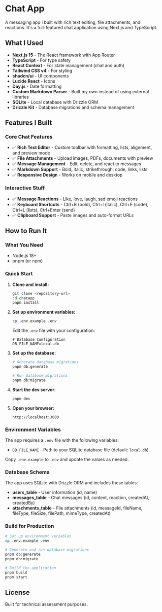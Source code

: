 # Chat App

A messaging app I built with rich text editing, file attachments, and reactions. It's a full-featured chat application using Next.js and TypeScript.

## What I Used

- **Next.js 15** - The React framework with App Router
- **TypeScript** - For type safety
- **React Context** - For state management (chat and auth)
- **Tailwind CSS v4** - For styling
- **shadcn/ui** - UI components
- **Lucide React** - Icons
- **Day.js** - Date formatting
- **Custom Markdown Parser** - Built my own instead of using external libraries
- **SQLite** - Local database with Drizzle ORM
- **Drizzle Kit** - Database migrations and schema management

## Features I Built

### Core Chat Features

- ✅ **Rich Text Editor** - Custom toolbar with formatting, lists, alignment, and preview mode
- ✅ **File Attachments** - Upload images, PDFs, documents with preview
- ✅ **Message Management** - Edit, delete, and react to messages
- ✅ **Markdown Support** - Bold, italic, strikethrough, code, links, lists
- ✅ **Responsive Design** - Works on mobile and desktop

### Interactive Stuff

- ✅ **Message Reactions** - Like, love, laugh, sad emoji reactions
- ✅ **Keyboard Shortcuts** - Ctrl+B (bold), Ctrl+I (italic), Ctrl+E (code), Ctrl+L (lists), Ctrl+Enter (send)
- ✅ **Clipboard Support** - Paste images and auto-format URLs

## How to Run It

### What You Need

- Node.js 18+
- pnpm (or npm)

### Quick Start

1. **Clone and install:**

   ```bash
   git clone <repository-url>
   cd chatapp
   pnpm install
   ```

2. **Set up environment variables:**

   ```bash
   cp .env.example .env
   ```

   Edit the `.env` file with your configuration:

   ```env
   # Database Configuration
   DB_FILE_NAME=local.db
   ```

3. **Set up the database:**

   ```bash
   # Generate database migrations
   pnpm db:generate

   # Run database migrations
   pnpm db:migrate
   ```

4. **Start the dev server:**

   ```bash
   pnpm dev
   ```

5. **Open your browser:**
   ```
   http://localhost:3000
   ```

### Environment Variables

The app requires a `.env` file with the following variables:

- `DB_FILE_NAME` - Path to your SQLite database file (default: `local.db`)

Copy `.env.example` to `.env` and update the values as needed.

### Database Schema

The app uses SQLite with Drizzle ORM and includes these tables:

- **users_table** - User information (id, name)
- **messages_table** - Chat messages (id, content, reaction, createdAt, createdBy)
- **attachments_table** - File attachments (id, messageId, fileName, fileType, fileSize, filePath, mimeType, createdAt)

### Build for Production

```bash
# Set up environment variables
cp .env.example .env

# Generate and run database migrations
pnpm db:generate
pnpm db:migrate

# Build the application
pnpm build
pnpm start
```

## License

Built for technical assessment purposes.
